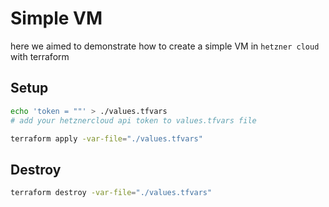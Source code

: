 # Simple VM

here we aimed to demonstrate how to create a simple VM in `hetzner cloud` with terraform

## Setup

```bash
echo 'token = ""' > ./values.tfvars
# add your hetznercloud api token to values.tfvars file

terraform apply -var-file="./values.tfvars"
```

## Destroy

```bash
terraform destroy -var-file="./values.tfvars"
```
